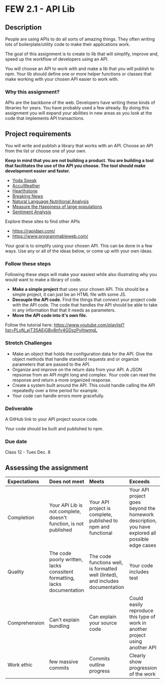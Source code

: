 # FEW 2.1 - API Lib

## Description 

People are using APIs to do all sorts of amazing things. They often writing lots of boilerplate/utility code to make their applications work. 

The goal of this assignment is to create to lib that will simplify, improve and, speed up the workflow of developers using an API. 

You will choose an API to work with and make a lib that you will publish to npm. Your lib should define one or more helper functions or classes that make working with your chosen API easier to work with. 

### Why this assignment?

APIs are the backbone of the web. Developers have writing these kinds of libraries for years. You have probably used a few already. By doing this assignment you will expand your abilities in new areas as you look at the code that implements API transactions. 

## Project requirements

You will write and publish a library that works with an API. Choose an API from the list or choose one of your own. 

**Keep in mind that you are not building a product. You are building a tool that facilitates the use of the API you choose. The tool should make development easier and faster.**

- [Yoda Speak](https://rapidapi.com/ismaelc/api/yoda-speak)
- [AccuWeather](https://rapidapi.com/stefan.skliarov/api/AccuWeather)
- [Hearthstone](https://rapidapi.com/omgvamp/api/hearthstone)
- [Breaking News](https://rapidapi.com/MyAllies/api/breaking-news)
- [Natural Language Nutritional Analysis](https://rapidapi.com/edamam/api/edamam-nutrition-analysis)
- [Measure the Happiness of large populations](https://rapidapi.com/andyreagan/api/hedonometer)
- [Sentiment Analysis](https://rapidapi.com/peckjon/api/algorithmia-nlp-sentimentanalysis)

Explore these sites to find other APIs

- https://rapidapi.com/
- https://www.programmableweb.com/

Your goal is to simplify using your chosen API. This can be done in a few ways. Use any or all of the ideas below, or come up with your own ideas.

### Follow these steps

Following these steps will make your easiest while also illustrating why you would want to make a library of code. 

- **Make a simple project** that uses your chosen API. This should be a simple project, it can just be an HTML file with some JS. 
- **Decouple the API code.** Find the things that connect your project code with the API code. The code that handles the API should be able to take in any information that that it needs as parameters. 
- **Move the API code into it's own file.** 

Follow the tutorial here: https://www.youtube.com/playlist?list=PLoN_ejT35AEjGBv8nfv4GDszPvltjwmgL

### Stretch Challenges 

- Make an object that holds the configuration data for the API. Give the object methods that handle standard requests and or organize parameters that are passed to the API.
- Organize and improve on the return data from your API. A JSON repsonse from an API might long and complex. Your code can read the response and return a more organized response.
- Create a system built around the API. This could handle calling the API repeatedly over a time period for example. 
- Your code can handle errors more gracefully.

### Deliverable

A GitHub link to your API project source code. 

Your code should be built and published to npm. 

### Due date

Class 12 - Tues Dec. 8

## Assessing the assignment

| Expectations | Does not meet              | Meets                 | Exceeds                          |
|:-------------|:---------------------------|:----------------------|:---------------------------------|
| Completion   | Your API Lib is not complete, doesn't function, is not published | Your API project is complete, published to npm and functional | Your API project goes beyond the homework description, you have explored all possible edge cases |
| Quality      | The code poorly written, lacks conssitent formatting, lacks documentation | The code functions well, is formatted well (linted), and includes documentation | Your code includes test |
| Comprehension| Can't explain bundling | Can explain your source code | Could easily reproduce this type of work in another project using another API |
| Work ethic   | few massive commits | Commits outline progress | Clearly show progression of the work |
